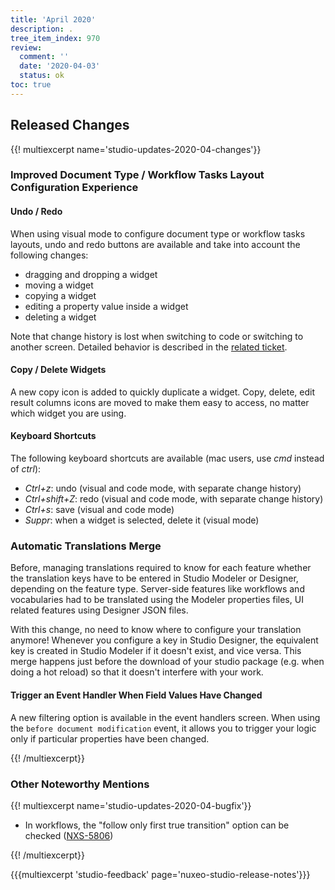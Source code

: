 ```yaml
---
title: 'April 2020'
description: .
tree_item_index: 970
review:
  comment: ''
  date: '2020-04-03'
  status: ok
toc: true
---
```


## Released Changes

{{! multiexcerpt name='studio-updates-2020-04-changes'}}

### Improved Document Type / Workflow Tasks Layout Configuration Experience

#### Undo / Redo

When using visual mode to configure document type or workflow tasks layouts, undo and redo buttons are available and take into account the following changes:
- dragging and dropping a widget
- moving a widget
- copying a widget
- editing a property value inside a widget
- deleting a widget

Note that change history is lost when switching to code or switching to another screen. Detailed behavior is described in the [related ticket](https://jira.nuxeo.com/browse/NXS-5771).

#### Copy / Delete Widgets

A new copy icon is added to quickly duplicate a widget. Copy, delete, edit result columns icons are moved to make them easy to access, no matter which widget you are using.

#### Keyboard Shortcuts

The following keyboard shortcuts are available (mac users, use *cmd* instead of *ctrl*):
- *Ctrl+z*: undo (visual and code mode, with separate change history)
- *Ctrl+shift+Z*: redo (visual and code mode, with separate change history)
- *Ctrl+s*: save (visual and code mode)
- *Suppr*: when a widget is selected, delete it (visual mode)

### Automatic Translations Merge

Before, managing translations required to know for each feature whether the translation keys have to be entered in Studio Modeler or Designer, depending on the feature type. Server-side features like workflows and vocabularies had to be translated using the Modeler properties files, UI related features using Designer JSON files.

With this change, no need to know where to configure your translation anymore! Whenever you configure a key in Studio Designer, the equivalent key is created in Studio Modeler if it doesn't exist, and vice versa. This merge happens just before the download of your studio package (e.g. when doing a hot reload) so that it doesn't interfere with your work.

#### Trigger an Event Handler When Field Values Have Changed

A new filtering option is available in the event handlers screen. When using the `before document modification` event, it allows you to trigger your logic only if particular properties have been changed.

{{! /multiexcerpt}}

### Other Noteworthy Mentions

{{! multiexcerpt name='studio-updates-2020-04-bugfix'}}
- In workflows, the "follow only first true transition" option can be checked ([NXS-5806](https://jira.nuxeo.com/browse/NXS-5806))

{{! /multiexcerpt}}

{{{multiexcerpt 'studio-feedback' page='nuxeo-studio-release-notes'}}}
